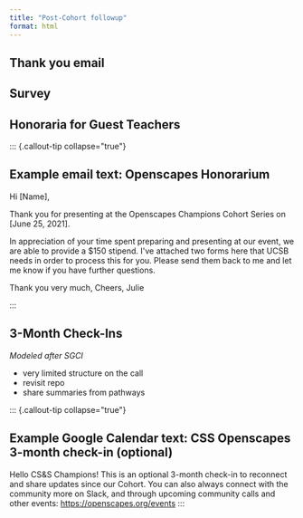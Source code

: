 ```yaml
---
title: "Post-Cohort followup"
format: html
---
```


## Thank you email

## Survey

## Honoraria for Guest Teachers

::: {.callout-tip collapse="true"}
## Example email text: Openscapes Honorarium
Hi [Name],

Thank you for presenting at the Openscapes Champions Cohort Series on [June 25, 2021]. 

In appreciation of your time spent preparing and presenting at our event, we are able to provide a $150 stipend. I've attached two forms here that UCSB needs in order to process this for you. Please send them back to me and let me know if you have further questions.

Thank you very much, 
Cheers,
Julie

:::

## 3-Month Check-Ins

*Modeled after SGCI*

- very limited structure on the call
- revisit repo
- share summaries from pathways



::: {.callout-tip collapse="true"}
## Example Google Calendar text: CSS Openscapes 3-month check-in (optional)
Hello CS&S Champions! This is an optional 3-month check-in to reconnect and share updates since our Cohort. You can also always connect with the community more on Slack, and through upcoming community calls and other events: https://openscapes.org/events
:::